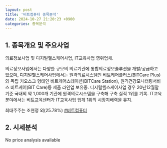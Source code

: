 ```yaml
---
layout: post
title: '비트컴퓨터 종목분석'
date: 2024-10-27 21:20:23 +0900
categories: 종목분석
---
```


## 1. 종목개요 및 주요사업

의료정보사업 및 디지털헬스케어사업, IT교육사업 영위업체. 

의료정보사업에서는 다양한 규모의 의료기관에 통합의료정보솔루션을 개발/공급하고 있으며, 디지털헬스케어사업에서는 원격의료시스템인 비트케어플러스(BITCare Plus)와 독립 키오스크 형태인 비트케어스테이션(BITCare Station), 원격건강모니터링서비스 비트케어(BIT Care)등 제품 라인업 보유중. 디지털헬스케어사업 경우 20년12월말 기준 국내외 약 1,000개 기관에 원격의료시스템을 구축해 구축 실적 1위를 기록. IT교육 분야에서는 비트교육센터가 IT교육사업 업계 1위의 시장지배력을 유지. 

최대주주는 조현정 외(25.78%)
[#비트컴퓨터](#)

## 2. 시세분석

No price analysis available
